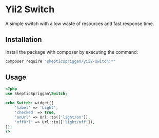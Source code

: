 # Yii2 Switch

A simple switch with a low waste of resources and fast response time.

## Installation

Install the package with composer by executing the command:

```bash
composer require "skepticspriggan/yii2-switch:*"
```

## Usage

```php
<?php
use SkepticSpriggan\Switch;

echo Switch::widget([
    'label' => 'Light',
    'checked' => true,
    'onUrl' => Url::to(['light/on']),
    'offUrl' => Url::to(['light/off']),
]);
?>
```
